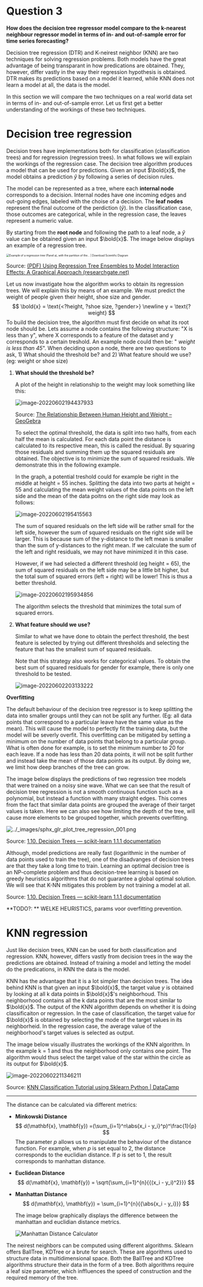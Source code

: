 # Question 3

**How does the decision tree regressor model compare to the k-nearest neighbour regressor model in terms of in- and out-of-sample error for time series forecasting?**

Decision tree regression (DTR) and K-neirest neighbor (KNN) are two techniques for solving regression problems. Both models have the great advantage of being transparant in how predications are obtained. They, however, differ vastly in the way their regression hypothesis is obtained. DTR makes its predictions based on a model it learned, while KNN does not learn a model at all, the data is the model. 

In this section we will compare the two techniques on a real world data set in terms of in- and out-of-sample error. Let us first get a better understanding of the workings of these two techniques.



# Decision tree regression

Decision trees have implementations both for classification (classification trees) and for regression (regression trees). In what follows we will explain the workings of the regression case. The decision tree algorithm produces a model that can be used for predictions. Given an input $\bold{x}$, the model obtains a prediction $\hat y$ by following a series of decision rules. 

The model can be represented as a tree, where each **internal node** corresponds to a decision. Internal nodes have one incoming edges and out-going edges, labeled with the choise of a decision. The **leaf nodes** represent the final outcome of the perdiction ($\hat y$). In the classification case, those outcomes are categorical, while in the regression case, the leaves represent a numeric value.

By starting from the **root node** and following the path to a leaf node, a $\hat y$ value can be obtained given an input $\bold{x}$. The image below displays an example of a regression tree.

<img src="https://www.researchgate.net/profile/Fritz-Schiltz-2/publication/325712556/figure/fig1/AS:636637654552580@1528797653733/Example-of-a-regression-tree-Panel-a-with-the-partition-of-the-covariates-space-Panel.png" alt="Example of a regression tree (Panel a), with the partition of the... |  Download Scientific Diagram" style="zoom:50%;" />

Source: [(PDF) Using Regression Tree Ensembles to Model Interaction Effects: A Graphical Approach (researchgate.net)](https://www.researchgate.net/publication/325712556_Using_Regression_Tree_Ensembles_to_Model_Interaction_Effects_A_Graphical_Approach/figures?lo=1)



Let us now invastigate how the algorithm works to obtain its regression trees. We will explain this by means of an example. We must predict the weight of people given their height, shoe size and gender. 
$$
\bold{x} = \text{<?height, ?shoe size, ?gender>}
\newline
y = \text{?weight}
$$
To build the decision tree, the algorithm must first decide on what its root node should be. Lets assume a node contains the following structure: "X is less than y", where X corresponds to a feature of the dataset and y corresponds to a certain treshold. An example node could then be: " *weight is less than 45*".  When deciding upon a node, there are two questions to ask, 1)  What should the threshold be? and 2) What feature should we use? (eg: weight or shoe size) 

1. **What should the threshold be?**

   A plot of the height in relationship to the weight may look something like this:

   ![image-20220602194437933](C:\GitHub\SFML\image-20220602194437933.png)

   Source: [The Relationship Between Human Height and Weight – GeoGebra](https://www.geogebra.org/m/RRprACv4)

   

   To select the optimal threshold, the data is split into two halfs, from each half the mean is calculated. For each data point the distance is calculated to its respective mean, this is called the residual. By squaring those residuals and summing them up the squared residuals are obtained. The objective is to minimize the sum of squared residuals. We demonstrate this in the following example.

   In the graph, a potential treshold could for example be right in the middle at height = 55 inches. Splitting the data into two parts at height = 55 and calculating the mean weight values of the data points on the left side and the mean of the data poitns on the right side may look as follows:

   ![image-20220602195415563](C:\GitHub\SFML\image-20220602195415563.png)

   The sum of squared residuals on the left side will be rather small for the left side, however the sum of squared residuals on the right side will be larger. This is because sum of the y-distance to the left mean is smaller than the sum of y-distances to the right mean. If we calculate the sum of the left and right residuals, we may not have minimized it in this case.

   However, if we had selected a different threshold (eg height = 65), the sum of squared residuals on the left side may be a little bit higher, but the total sum of squared errors (left + right) will be lower! This is thus a better threshold.

   ![image-20220602195934856](C:\GitHub\SFML\image-20220602195934856.png)

    The algorithm selects the threshold that minimizes the total sum of squared errors.

   

2. **What feature should we use?**

   Similar to what we have done to obtain the perfect threshold, the best feature is selected by trying out different thresholds and selecting the feature that has the smallest sum of squared residuals. 

   Note that this strategy also works for categorical values. To obtain the best sum of squared residuals for gender for example, there is only one threshold to be tested.

   ![image-20220602203133222](C:\GitHub\SFML\image-20220602203133222.png)



**Overfitting**

The default behaviour of the decision tree regressor is to keep splitting the data into smaller groups until they can not be split any further. (Eg: all data points that correspond to a particular leave have the same value as the mean). This will cause the model to perfectly fit the training data, but the model will be severly overfit. This overfitting can be mitigated by setting a minimum on the number of data points that belong to a particular group. What is often done for example, is to set the minimum number to 20 for each leave. If a node has less than 20 data points, it will not be split further and instead take the mean of those data points as its output. By doing we, we limit how deep branches of the tree can grow.

The image below displays the predictions of two regression tree models that were trained on a noisy sine wave. What we can see that the result of decision tree regression is not a smooth continuous function such as a polynomial, but instead a function with many straight edges. This comes from the fact that similar data points are grouped the average of their target values is taken. Here we can also see how limiting the depth of the tree, will cause more elements to be grouped together, which prevents overfitting.



![../_images/sphx_glr_plot_tree_regression_001.png](https://scikit-learn.org/stable/_images/sphx_glr_plot_tree_regression_001.png)

Source: [1.10. Decision Trees — scikit-learn 1.1.1 documentation](https://scikit-learn.org/stable/modules/tree.html#tree)



Although, model predictions are really fast (logarithmic in the number of data points used to train the tree), one of the disadvanges of decision trees are that they take a long time to train. Learning an optimal decision tree is an NP-complete problem and thus decision-tree learning is based on greedy heuristics algorithms that do not guarantee a global optimal solution. We will see that K-NN mitigates this problem by not training a model at all.

Source: [1.10. Decision Trees — scikit-learn 1.1.1 documentation](https://scikit-learn.org/stable/modules/tree.html#tree)



**TODO?: ** WELKE HEURISTICS, params voor overfitting prevention.

# KNN regression

Just like decision trees, KNN can be used for both classification and regression. KNN, however, differs vastly from decision trees in the way the predictions are obtained. Instead of training a model and letting the model do the predications, in KNN the data is the model. 

KNN has the advantage that it is a lot simpler than decision trees. The idea behind KNN is that given an input $\bold{x}$, the target value $y$ is obtained by looking at all k data points in $\bold{x}$'s neighborhoud. This neighborhood contains all the k data points that are the most similar to $\bold{x}$. The output of the KNN algorithm depends on whether it is doing classificaiton or regression.  In the case of classification, the target value for $\bold{x}$ is obtained by selecting the mode of the target values in its neighborheid. In the regression case, the average value of the neighborhood's target values is selected as output. 

The image below visually illustrates the workings of the KNN algorithm. In the example k = 1 and thus the neighborhood only contains one point. The algorithm would thus select the target value of the star within the circle as its output for $\bold{x}$.

![image-20220602211346211](C:\GitHub\SFML\image-20220602211346211.png)

Source: [KNN Classification Tutorial using Sklearn Python | DataCamp](https://www.datacamp.com/tutorial/k-nearest-neighbor-classification-scikit-learn)



----



The distance can be calculated via different metrics:

- **Minkowski Distance**
  $$
  d(\mathbf{x}, \mathbf{y}) =(\sum_{i=1}^n\abs{x_i - y_i}^p)^\frac{1}{p}
  $$
  The parameter $p$ allows us to manipulate the behaviour of the distance function. For example, when $p$ is set equal to 2, the distance corresponds to the euclidian distance. If $p$ is set to 1, the result corresponds to manhattan distance.

  

- **Euclidean Distance**
  $$
  d(\mathbf{x}, \mathbf{y}) = \sqrt{\sum_{i=1}^{n}{{(x_i - y_i)^2}}}
  $$
  

- **Manhattan Distance**
  $$
  d(\mathbf{x}, \mathbf{y}) = \sum_{i=1}^{n}{{\abs{x_i - y_i}}}
  $$
  

  The image below graphically displays the difference between the manhattan and euclidian distance metrics. 

  ![Manhattan Distance Calculator](https://uploads-cdn.omnicalculator.com/images/manhattan_distance.png?width=425&enlarge=0&format=jpeg)



The neirest neighbors can be computed using different algorithms. Sklearn offers BallTree, KDTree or a brute for search. These are algorithms used to structure data in multidimensional space. Both the BallTree and KDTree algorithms structure their data in the form of a tree. Both algorithms require a leaf size parameter, which inffluences the speed of construction and the required memory of the tree.







